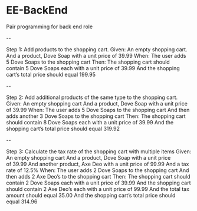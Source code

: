 # EE-BackEnd
Pair programming for back end role

--

Step 1: Add products to the shopping cart.
Given:
  An empty shopping cart.
  And a product, Dove Soap with a unit price of 39.99
When:
  The user adds 5 Dove Soaps to the shopping cart
Then:
  The shopping cart should contain 5 Dove Soaps each with a unit price of 39.99
  And the shopping cart’s total price should equal 199.95

--

Step 2: Add additional products of the same type to the shopping cart.
Given:
  An empty shopping cart
  And a product, Dove Soap with a unit price of 39.99
When:
  The user adds 5 Dove Soaps to the shopping cart
  And then adds another 3 Dove Soaps to the shopping cart
Then:
  The shopping cart should contain 8 Dove Soaps each with a unit price of 39.99
  And the shopping cart’s total price should equal 319.92

--

Step 3: Calculate the tax rate of the shopping cart with multiple items
Given:
  An empty shopping cart
  And a product, Dove Soap with a unit price of 39.99
  And another product, Axe Deo with a unit price of 99.99
  And a tax rate of 12.5%
When:
  The user adds 2 Dove Soaps to the shopping cart
  And then adds 2 Axe Deo’s to the shopping cart
Then:
  The shopping cart should contain 2 Dove Soaps each with a unit price of 39.99
  And the shopping cart should contain 2 Axe Deo’s each with a unit price of 99.99
  And the total tax amount should equal 35.00
  And the shopping cart’s total price should equal 314.96

